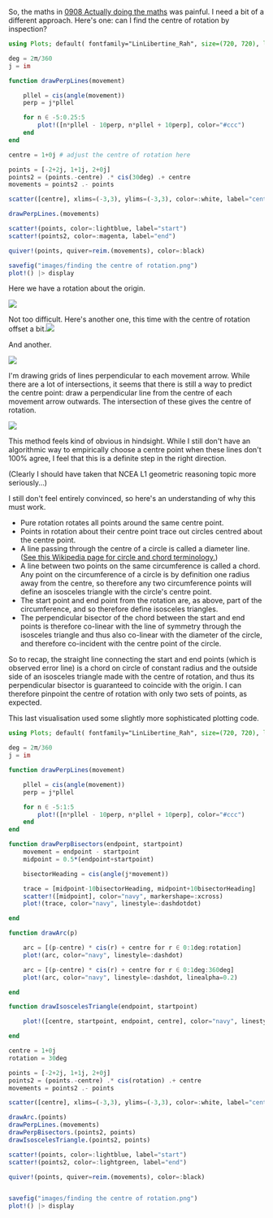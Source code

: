 So, the maths in [0908 Actually doing the maths](0908%20Actually%20doing%20the%20maths.md) was painful. I need a bit of a different approach. Here's one: can I find the centre of rotation by inspection?

```julia
using Plots; default( fontfamily="LinLibertine_Rah", size=(720, 720), label="", background_color=:transparent, foreground_color="#777", dpi=300 )

deg = 2π/360
j = im

function drawPerpLines(movement)

	pllel = cis(angle(movement))
	perp = j*pllel

	for n ∈ -5:0.25:5
		plot!([n*pllel - 10perp, n*pllel + 10perp], color="#ccc")
	end
end

centre = 1+0j # adjust the centre of rotation here

points = [-2+2j, 1+1j, 2+0j]
points2 = (points.-centre) .* cis(30deg) .+ centre
movements = points2 .- points

scatter([centre], xlims=(-3,3), ylims=(-3,3), color=:white, label="centre of rotation")

drawPerpLines.(movements)

scatter!(points, color=:lightblue, label="start")
scatter!(points2, color=:magenta, label="end")

quiver!(points, quiver=reim.(movements), color=:black)

savefig("images/finding the centre of rotation.png")
plot!() |> display
```

Here we have a rotation about the origin.

![](finding%20the%20centre%20of%20rotation.png)

Not too difficult. Here's another one, this time with the centre of rotation offset a bit.![](finding%20the%20centre%20of%20rotation%201.png)

And another.

![](finding%20the%20centre%20of%20rotation%202.png)

I'm drawing grids of lines perpendicular to each movement arrow. While there are a lot of intersections, it seems that there is still a way to predict the centre point: draw a perpendicular line from the centre of each movement arrow outwards. The intersection of these gives the centre of rotation.

![](finding%20the%20centre%20of%20rotation%205.png)

This method feels kind of obvious in hindsight. While I still don't have an algorithmic way to empirically choose a centre point when these lines don't 100% agree, I feel that this is a definite step in the right direction.

(Clearly I should have taken that NCEA L1 geometric reasoning topic more seriously…)

I still don't feel entirely convinced, so here's an understanding of why this must work.

- Pure rotation rotates all points around the same centre point.
- Points in rotation about their centre point trace out circles centred about the centre point.
- A line passing through the centre of a circle is called a diameter line. ([See this Wikipedia page for circle and chord terminology.](<https://en.wikipedia.org/wiki/Chord_(geometry)>))
- A line between two points on the same circumference is called a chord. Any point on the circumference of a circle is by definition one radius away from the centre, so therefore any two circumference points will define an isosceles triangle with the circle's centre point.
- The start point and end point from the rotation are, as above, part of the circumference, and so therefore define isosceles triangles.
- The perpendicular bisector of the chord between the start and end points is therefore co-linear with the line of symmetry through the isosceles triangle and thus also co-linear with the diameter of the circle, and therefore co-incident with the centre point of the circle.

So to recap, the straight line connecting the start and end points (which is observed error line) is a chord on circle of constant radius and the outside side of an isosceles triangle made with the centre of rotation, and thus its perpendicular bisector is guaranteed to coincide with the origin. I can therefore pinpoint the centre of rotation with only two sets of points, as expected.

This last visualisation used some slightly more sophisticated plotting code.

```julia
using Plots; default( fontfamily="LinLibertine_Rah", size=(720, 720), label="", background_color=:transparent, foreground_color="#777", dpi=300 )

deg = 2π/360
j = im

function drawPerpLines(movement)

	pllel = cis(angle(movement))
	perp = j*pllel

	for n ∈ -5:1:5
		plot!([n*pllel - 10perp, n*pllel + 10perp], color="#ccc")
	end
end

function drawPerpBisectors(endpoint, startpoint)
	movement = endpoint - startpoint
	midpoint = 0.5*(endpoint+startpoint)

	bisectorHeading = cis(angle(j*movement))

	trace = [midpoint-10bisectorHeading, midpoint+10bisectorHeading]
	scatter!([midpoint], color="navy", markershape=:xcross)
	plot!(trace, color="navy", linestyle=:dashdotdot)

end

function drawArc(p)

	arc = [(p-centre) * cis(r) + centre for r ∈ 0:1deg:rotation]
	plot!(arc, color="navy", linestyle=:dashdot)

	arc = [(p-centre) * cis(r) + centre for r ∈ 0:1deg:360deg]
	plot!(arc, color="navy", linestyle=:dashdot, linealpha=0.2)

end

function drawIsoscelesTriangle(endpoint, startpoint)

	plot!([centre, startpoint, endpoint, centre], color="navy", linestyle=:dashdotdot, linealpha=0.2)

end

centre = 1+0j
rotation = 30deg

points = [-2+2j, 1+1j, 2+0j]
points2 = (points.-centre) .* cis(rotation) .+ centre
movements = points2 .- points

scatter([centre], xlims=(-3,3), ylims=(-3,3), color=:white, label="centre of rotation")

drawArc.(points)
drawPerpLines.(movements)
drawPerpBisectors.(points2, points)
drawIsoscelesTriangle.(points2, points)

scatter!(points, color=:lightblue, label="start")
scatter!(points2, color=:lightgreen, label="end")

quiver!(points, quiver=reim.(movements), color=:black)


savefig("images/finding the centre of rotation.png")
plot!() |> display
```